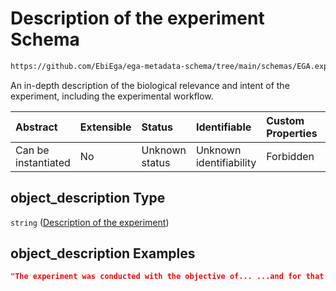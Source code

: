 # Description of the experiment Schema

```txt
https://github.com/EbiEga/ega-metadata-schema/tree/main/schemas/EGA.experiment.json#/properties/object_description
```

An in-depth description of the biological relevance and intent of the experiment, including the experimental workflow.

| Abstract            | Extensible | Status         | Identifiable            | Custom Properties | Additional Properties | Access Restrictions | Defined In                                                                |
| :------------------ | :--------- | :------------- | :---------------------- | :---------------- | :-------------------- | :------------------ | :------------------------------------------------------------------------ |
| Can be instantiated | No         | Unknown status | Unknown identifiability | Forbidden         | Allowed               | none                | [EGA.experiment.json*](../out/EGA.experiment.json "open original schema") |

## object_description Type

`string` ([Description of the experiment](ega-9-properties-description-of-the-experiment.md))

## object_description Examples

```json
"The experiment was conducted with the objective of... ...and for that purpose we compared untreated controls against..."
```
